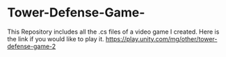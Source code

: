 # Tower-Defense-Game-
This Repository includes all the .cs files of a video game I created.  Here is the link if you would like to play it. 
https://play.unity.com/mg/other/tower-defense-game-2
